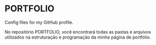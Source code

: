 # PORTFOLIO
Config files for my GitHub profile.

No repositório PORTFOLIO, você encontrará todas as pastas e arquivos utilizados na estruturação e programação da minha página de portfólio.

